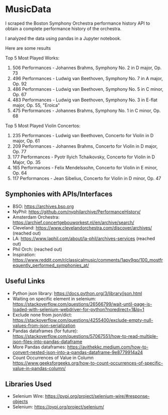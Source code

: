 # MusicData
I scraped the Boston Symphony Orchestra performance history 
API to obtain a complete performance history of the orchestra. 

I analyzed the data using pandas in a Jupyter notebook.

Here are some results

Top 5 Most Played Works:
1. 506 Performances - Johannes Brahms, Symphony No.   2 in D major, Op. 73
2. 496 Performances - Ludwig van Beethoven, Symphony No.  7 in A major, Op. 92
3. 486 Performances - Ludwig van Beethoven, Symphony No.  5 in C minor, Op. 67
4. 483 Performances - Ludwig van Beethoven, Symphony No.  3 in E-flat major, Op. 55, "Eroica"
5. 475 Performances - Johannes Brahms, Symphony No.   1 in C minor, Op. 68

Top 5 Most Played Violin Concertos:
1. 235 Performances - Ludwig van Beethoven, Concerto for Violin in D major, Op. 61
2. 209 Performances - Johannes Brahms, Concerto for Violin in D major, Op. 77
3. 177 Performances - Pyotr Ilyich Tchaikovsky, Concerto for Violin in D Major, Op. 35
4. 165 Performances - Felix Mendelssohn, Concerto for Violin in E minor, Op. 64
5. 117 Performances - Jean Sibelius, Concerto for Violin in D minor, Op. 47

## Symphonies with APIs/Interfaces
- BSO: https://archives.bso.org
- NyPhil: https://github.com/nyphilarchive/PerformanceHistory/
- Amsterdam Orchestra: https://archief.concertgebouworkest.nl/en/archive/search/
- Cleveland: https://www.clevelandorchestra.com/discover/archives/ (reached out)
- LA: https://www.laphil.com/about/la-phil/archives-services (reached out)
- Phil Orch: (reached out)
- Inspiration: https://www.reddit.com/r/classicalmusic/comments/1apv9qo/100_mostfrequently_performed_symphonies_at/

## Useful Links
- Python json library: https://docs.python.org/3/library/json.html
- Waiting on specific element in selenium: https://stackoverflow.com/questions/26566799/wait-until-page-is-loaded-with-selenium-webdriver-for-python?noredirect=1&lq=1
- Exclude none from json/dict: https://stackoverflow.com/questions/4255400/exclude-empty-null-values-from-json-serialization
- Pandas dataframes (for future): https://stackoverflow.com/questions/57067551/how-to-read-multiple-json-files-into-pandas-dataframe
- More Pandas dataframes: https://avithekkc.medium.com/how-to-convert-nested-json-into-a-pandas-dataframe-9e8779914a24
- Count Occurrences of Value in Column https://www.geeksforgeeks.org/how-to-count-occurrences-of-specific-value-in-pandas-column/

## Libraries Used
- Selenium Wire: https://pypi.org/project/selenium-wire/#response-objects
- Selenium: https://pypi.org/project/selenium/